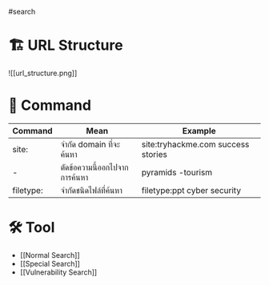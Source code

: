 #search
# 🏗️ URL Structure
![[url_structure.png]]
# 📃 Command

| **Command** | **Mean**                      | **Example**                        |
| ----------- | ----------------------------- | ---------------------------------- |
| site:       | จำกัด domain ที่จะค้นหา       | site:tryhackme.com success stories |
| -           | ตัดข้อความนี้ออกไปจากการค้นหา | pyramids -tourism                  |
| filetype:   | จำกัดชนิดไฟล์ที่ค้นหา         | filetype:ppt cyber security        |
# 🛠️ Tool
- [[Normal Search]]
- [[Special Search]]
- [[Vulnerability Search]]